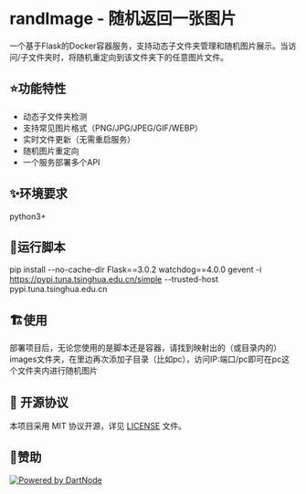 # randImage - 随机返回一张图片
一个基于Flask的Docker容器服务，支持动态子文件夹管理和随机图片展示。当访问/子文件夹时，将随机重定向到该文件夹下的任意图片文件。

## ⭐功能特性
- 动态子文件夹检测
- 支持常见图片格式（PNG/JPG/JPEG/GIF/WEBP）
- 实时文件更新（无需重启服务）
- 随机图片重定向
- 一个服务部署多个API

## ✨环境要求
python3+

## 🚀运行脚本
pip install --no-cache-dir Flask==3.0.2 watchdog==4.0.0 gevent -i https://pypi.tuna.tsinghua.edu.cn/simple --trusted-host pypi.tuna.tsinghua.edu.cn 

## 🏗️使用
部署项目后，无论您使用的是脚本还是容器，请找到映射出的（或目录内的）images文件夹，在里边再次添加子目录（比如pc），访问IP:端口/pc即可在pc这个文件夹内进行随机图片

## 📄 开源协议
本项目采用 MIT 协议开源，详见 [LICENSE](./LICENSE) 文件。

## 🤝赞助
[![Powered by DartNode](https://dartnode.com/branding/DN-Open-Source-sm.png)](https://dartnode.com "Powered by DartNode - Free VPS for Open Source")
